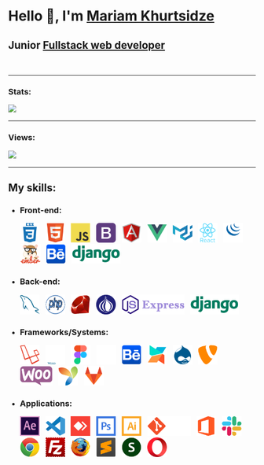 # Hello 👋, I'm [Mariam Khurtsidze](https://github.com/smart-skills/)
## Junior <u>__Fullstack web developer__</u>

<br>

---
### Stats:
[![](https://github-readme-stats.vercel.app/api?username=smart-skills)](https://github.com/smart-skills/smart-skills)

---

### Views:
![](https://komarev.com/ghpvc/?username=smart-skills)

---

## __My skills:__
* ### __Front-end:__
  <div>
    <img src="https://github.com/smart-skills/smart-skills/blob/main/assets/icons/front-end/css3.png" title="CSS3" alt="CSS" width="40" height="40"/> &nbsp;
    <img src="https://github.com/smart-skills/smart-skills/blob/main/assets/icons/front-end/html5.png" title="HTML5" alt="HTML" width="40" height="40"/> &nbsp;
    <img src="https://github.com/smart-skills/smart-skills/blob/main/assets/icons/front-end/javascript.png" title="JavaScript" alt="JavaScript" width="40" height="40"/> &nbsp;
    <img src="https://github.com/smart-skills/smart-skills/blob/main/assets/icons/front-end/bootstrap.png" title="Bootstrap" alt="Bootstrap" width="40" height="40"/> &nbsp;
    <img src="https://github.com/smart-skills/smart-skills/blob/main/assets/icons/front-end/angularjs.png" title="AngularJS" alt="AngularJS" width="40" height="40"/> &nbsp;
    <img src="https://github.com/smart-skills/smart-skills/blob/main/assets/icons/front-end/vuejs.png" title="Vue.js" alt="Vue.js" width="40" height="40"/> &nbsp;
    <img src="https://github.com/smart-skills/smart-skills/blob/main/assets/icons/front-end/materialui.png" title="Material UI" alt="Material UI" width="40" height="40"/> &nbsp;
    <img src="https://github.com/smart-skills/smart-skills/blob/main/assets/icons/front-end/react.png" title="React" alt="React" width="40" height="40"/> &nbsp;
    <img src="https://github.com/smart-skills/smart-skills/blob/main/assets/icons/front-end/jquery.png" title="jQuery" alt="jQuery" width="40" height="40"/> &nbsp;
    <img src="https://github.com/smart-skills/smart-skills/blob/main/assets/icons/front-end/ember.png" title="Ember" alt="Ember" width="" height="40"/> &nbsp;
    <img src="https://github.com/smart-skills/smart-skills/blob/main/assets/icons/framework-systems/behance.png" title="Behance" alt="Behance" width="" height="40"/> &nbsp;
    <img src="https://github.com/smart-skills/smart-skills/blob/main/assets/icons/front-end/django.png" title="Django" alt="Django" width="" height="40"/>
  </div>

* ### __Back-end:__
  <div>
    <img src="https://github.com/smart-skills/smart-skills/blob/main/assets/icons/back-end/mysql.png" title="MySQL" alt="MySQL" width="40" height="40"/> &nbsp;
    <img src="https://github.com/smart-skills/smart-skills/blob/main/assets/icons/back-end/php.png" title="PHP" alt="PHP" width="40" height="40"/> &nbsp;
    <img src="https://github.com/smart-skills/smart-skills/blob/main/assets/icons/back-end/ruby.png" title="Ruby" alt="Ruby" width="40" height="40"/> &nbsp;
    <img src="https://github.com/smart-skills/smart-skills/blob/main/assets/icons/back-end/perl.png" title="Perl" alt="Perl" width="40" height="40"/> &nbsp;
    <img src="https://github.com/smart-skills/smart-skills/blob/main/assets/icons/back-end/express.png" title="Express.JS" alt="Express" width="" height="40"/> &nbsp;
    <img src="https://github.com/smart-skills/smart-skills/blob/main/assets/icons/back-end/django.png" title="Django" alt="Django" width="" height="40"/>
  </div>

* ### __Frameworks/Systems:__
  <div>
    <img src="https://github.com/smart-skills/smart-skills/blob/main/assets/icons/framework-systems/laravel.png" title="Laravel" alt="Laravel" width="40" height="40"/> &nbsp;
    <img src="https://github.com/smart-skills/smart-skills/blob/main/assets/icons/framework-systems/wordpress.png" title="Wordpress" alt="Wordpress" width="40" height="40"/> &nbsp;
    <img src="https://github.com/smart-skills/smart-skills/blob/main/assets/icons/framework-systems/figma.png" title="Figma" alt="Figma" width="40" height="40"/> &nbsp;
    <img src="https://github.com/smart-skills/smart-skills/blob/main/assets/icons/framework-systems/github.png" title="GitHub" alt="GitHub" width="40" height="40"/> &nbsp;
    <img src="https://github.com/smart-skills/smart-skills/blob/main/assets/icons/framework-systems/behance.png" title="Behance" alt="Behance" width="40" height="40"/> &nbsp;
    <img src="https://github.com/smart-skills/smart-skills/blob/main/assets/icons/framework-systems/modx.png" title="ModX" alt="ModX" width="40" height="40"/> &nbsp;
    <img src="https://github.com/smart-skills/smart-skills/blob/main/assets/icons/framework-systems/drupal.png" title="Drupal" alt="Drupal" width="40" height="40"/> &nbsp;
    <img src="https://github.com/smart-skills/smart-skills/blob/main/assets/icons/framework-systems/typo3.png" title="Typo3" alt="Typo3" width="40" height="40"/> &nbsp;
    <img src="https://github.com/smart-skills/smart-skills/blob/main/assets/icons/framework-systems/woocommerce.png" title="WooCommerce" alt="WooCommerce" width="" height="40"/> &nbsp;
    <img src="https://github.com/smart-skills/smart-skills/blob/main/assets/icons/framework-systems/yii.png" title="YII 2" alt="YII 2" width="40" height="40"/> &nbsp;
    <img src="https://github.com/smart-skills/smart-skills/blob/main/assets/icons/framework-systems/gitlab.png" title="GitLab" alt="GitLab" width="40" height="40"/>
  </div>

* ### __Applications:__
  <div>
    <img src="https://github.com/smart-skills/smart-skills/blob/main/assets/icons/applications/aftereffects.png" title="Adobe After Effects" alt="Adobe After Effects" width="40" height="40"/> &nbsp;
    <img src="https://github.com/smart-skills/smart-skills/blob/main/assets/icons/applications/vscode.png" title="VScode" alt="VScode" width="40" height="40"/> &nbsp;
    <img src="https://github.com/smart-skills/smart-skills/blob/main/assets/icons/applications/anydesk.png" title="AnyDesk" alt="AnyDesk" width="40" height="40"/> &nbsp;
    <img src="https://github.com/smart-skills/smart-skills/blob/main/assets/icons/applications/photoshop.png" title="Photoshop" alt="Photoshop" width="40" height="40"/> &nbsp;
    <img src="https://github.com/smart-skills/smart-skills/blob/main/assets/icons/applications/illustrator.png" title="Illustrator" alt="Illustrator" width="40" height="40"/> &nbsp;
    <img src="https://github.com/smart-skills/smart-skills/blob/main/assets/icons/applications/git.png" title="Git" alt="Git" width="" height="40"/> &nbsp;
    <img src="https://github.com/smart-skills/smart-skills/blob/main/assets/icons/applications/office.png" title="Microsoft Office" alt="Microsoft Office" width="" height="40"/> &nbsp;
    <img src="https://github.com/smart-skills/smart-skills/blob/main/assets/icons/applications/slack.png" title="Slack" alt="Slack" width="40" height="40"/> &nbsp;
    <img src="https://github.com/smart-skills/smart-skills/blob/main/assets/icons/applications/chrome.png" title="Chrome" alt="Chrome" width="40" height="40"/> &nbsp;
    <img src="https://github.com/smart-skills/smart-skills/blob/main/assets/icons/applications/filezilla.png" title="FileZilla" alt="FileZilla" width="40" height="40"/> &nbsp;
    <img src="https://github.com/smart-skills/smart-skills/blob/main/assets/icons/applications/firefox.png" title="Firefox" alt="Firefox" width="40" height="40"/> &nbsp;
    <img src="https://github.com/smart-skills/smart-skills/blob/main/assets/icons/applications/sublime-text.png" title="Sublime-Text" alt="Sublime-Text" width="40" height="40"/> &nbsp;
    <img src="https://github.com/smart-skills/smart-skills/blob/main/assets/icons/applications/openserver.png" title="Open Server" alt="OpenServer" width="40" height="40"/> &nbsp;
    <img src="https://github.com/smart-skills/smart-skills/blob/main/assets/icons/applications/opera.png" title="Slack" alt="Opera" width="40" height="40"/>
  </div>